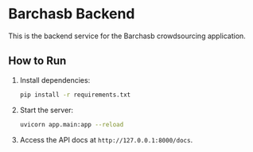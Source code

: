 
# Barchasb Backend

This is the backend service for the Barchasb crowdsourcing application.

## How to Run

1. Install dependencies:
   ```bash
   pip install -r requirements.txt
   ```

2. Start the server:
   ```bash
   uvicorn app.main:app --reload
   ```

3. Access the API docs at `http://127.0.0.1:8000/docs`.
